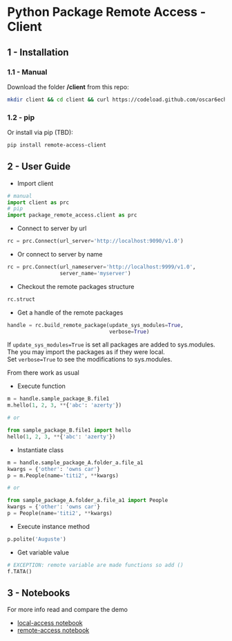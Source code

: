 
# Python Package Remote Access - Client

## 1 - Installation

### 1.1 - Manual
Download the folder **/client** from this repo:
```bash
mkdir client && cd client && curl https://codeload.github.com/oscar6echo/python-package-remote-access/tar.gz/master | tar -xz --strip=2 python-package-remote-access-master/client
```

### 1.2 - pip
Or install via pip (TBD):
```bash
pip install remote-access-client
```

## 2 - User Guide

+ Import client

```python
# manual
import client as prc
# pip
import package_remote_access.client as prc
```

+ Connect to server by url

```python
rc = prc.Connect(url_server='http://localhost:9090/v1.0')
```

+ Or connect to server by name

```python
rc = prc.Connect(url_nameserver='http://localhost:9999/v1.0',
                 server_name='myserver')
```

+ Checkout the remote packages structure

```python
rc.struct
```

+ Get a handle of the remote packages

```python
handle = rc.build_remote_package(update_sys_modules=True,
                                 verbose=True)
```

If `update_sys_modules=True` is set all packages are added to sys.modules.  
The you may import the packages as if they were local.  
Set `verbose=True` to see the modifications to sys.modules.

From there work as usual

+ Execute function

```python
m = handle.sample_package_B.file1
m.hello(1, 2, 3, **{'abc': 'azerty'})

# or

from sample_package_B.file1 import hello
hello(1, 2, 3, **{'abc': 'azerty'})
```

+ Instantiate class

```python
m = handle.sample_package_A.folder_a.file_a1
kwargs = {'other': 'owns car'}
p = m.People(name='titi2', **kwargs)

# or

from sample_package_A.folder_a.file_a1 import People
kwargs = {'other': 'owns car'}
p = People(name='titi2', **kwargs)
```

+ Execute instance method

```python
p.polite('Auguste')
```
+ Get variable value

```python
# EXCEPTION: remote variable are made functions so add ()
f.TATA()
```


## 3 - Notebooks

For more info read and compare the demo
+ [local-access notebook](../server/local-access.ipynb)
+ [remote-access notebook](../remote-access.ipynb)

